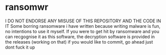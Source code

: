 # ransomwr
I DO NOT ENDORSE ANY MISUSE OF THIS REPOSITORY AND THE CODE IN IT
Some borring ransomware i have written because writing malware is fun, no intentions to use it myself.
If you were to get hit by ransomware and you can recgognise it as this software, the decryption software is provided in the releases (working on that)
if you would like to commit, go ahead just dont fuck it up